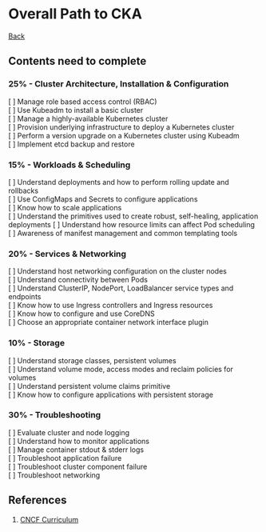 # Overall Path to CKA
[Back](..)
## Contents need to complete
<!-- ![XMIND-TO-COMPLETE](../resources/imgs/to-complete-path.jpeg) -->
### 25% - Cluster Architecture, Installation & Configuration
[ ] Manage role based access control (RBAC)  
[ ] Use Kubeadm to install a basic cluster  
[ ] Manage a highly-available Kubernetes cluster  
[ ] Provision underlying infrastructure to deploy a Kubernetes cluster  
[ ] Perform a version upgrade on a Kubernetes cluster using Kubeadm  
[ ] Implement etcd backup and restore  
### 15% - Workloads & Scheduling  
[ ] Understand deployments and how to perform rolling update and rollbacks  
[ ] Use ConfigMaps and Secrets to configure applications  
[ ] Know how to scale applications  
[ ] Understand the primitives used to create robust, self-healing, application deployments 
[ ] Understand how resource limits can affect Pod scheduling  
[ ] Awareness of manifest management and common templating tools  
### 20% - Services & Networking
[ ] Understand host networking configuration on the cluster nodes  
[ ] Understand connectivity between Pods  
[ ] Understand ClusterIP, NodePort, LoadBalancer service types and endpoints  
[ ] Know how to use Ingress controllers and Ingress resources  
[ ] Know how to configure and use CoreDNS  
[ ] Choose an appropriate container network interface plugin  
### 10% - Storage
[ ] Understand storage classes, persistent volumes  
[ ] Understand volume mode, access modes and reclaim policies for volumes  
[ ] Understand persistent volume claims primitive  
[ ] Know how to configure applications with persistent storage  
### 30% - Troubleshooting  
[ ] Evaluate cluster and node logging  
[ ] Understand how to monitor applications  
[ ] Manage container stdout & stderr logs  
[ ] Troubleshoot application failure  
[ ] Troubleshoot cluster component failure  
[ ] Troubleshoot networking  



## References
1. [CNCF Curriculum](https://github.com/cncf/curriculum)
